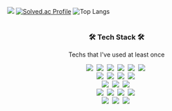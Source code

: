 <a href="https://opgc.me/#/users/kimyu0218" target="_blank"><img src="https://api.opgc.me/githubs/users/kimyu0218/tag/?theme=prism" /></a>
[![Solved.ac Profile](http://mazassumnida.wtf/api/v2/generate_badge?boj=kimyu0218)](https://solved.ac/kimyu0218/)
![Top Langs](https://github-readme-stats.vercel.app/api/top-langs/?username=kimyu0218&layout=compact&theme=dark)
<br/><br/>

<h3 align="center">🛠 Tech Stack 🛠</h3>

<p align="center"> Techs that I've used at least once </p>
<p align="center">
  <img src="https://img.shields.io/badge/Python-FFFFFF?style=for-the-badge&logo=python&logoColor=blue"/></a>&nbsp 
  <img src="https://img.shields.io/badge/C-00599C?style=for-the-badge&logo=c&logoColor=white"/></a>&nbsp
  <img src="https://img.shields.io/badge/C%23-239120?style=for-the-badge&logo=c-sharp&logoColor=white"/></a>&nbsp
  <img src="https://img.shields.io/badge/C%2B%2B-00599C?style=for-the-badge&logo=c%2B%2B&logoColor=white"/></a>&nbsp 
  <img src="https://img.shields.io/badge/Dart-0175C2?style=for-the-badge&logo=dart&logoColor=white"/></a>&nbsp 
  <img src="https://img.shields.io/badge/Flutter-02569B?style=for-the-badge&logo=flutter&logoColor=white"/></a>&nbsp
  <br/>
  <img src="https://img.shields.io/badge/HTML-E34F26?style=for-the-badge&logo=html5&logoColor=white"/></a>&nbsp 
  <img src="https://img.shields.io/badge/CSS-1572B6?style=for-the-badge&logo=css3&logoColor=white"/></a>&nbsp 
  <img src="https://img.shields.io/badge/Java-ED8B00?style=for-the-badge&logo=java&logoColor=white"/></a>&nbsp 
  <img src="https://img.shields.io/badge/JavaScript-323330?style=for-the-badge&logo=javascript&logoColor=F7DF1E"/></a>&nbsp 
  <br/>
  <img src="https://img.shields.io/badge/PyTorch-EE4C2C?style=for-the-badge&logo=PyTorch&logoColor=white"/></a>&nbsp 
  <img src="https://img.shields.io/badge/scikit_learn-F7931E?style=for-the-badge&logo=scikit-learn&logoColor=white"/></a>&nbsp 
  <img src="https://img.shields.io/badge/TensorFlow-FF6F00?style=for-the-badge&logo=TensorFlow&logoColor=white"/></a>&nbsp 
  <br/>
  <img src="https://img.shields.io/badge/Spring-6DB33F?style=for-the-badge&logo=spring&logoColor=white"/></a>&nbsp 
  <img src="https://img.shields.io/badge/Spring_Boot-F2F4F9?style=for-the-badge&logo=spring-boot"/></a>&nbsp 
  <img src="https://img.shields.io/badge/React-20232A?style=for-the-badge&logo=react&logoColor=61DAFB"/></a>&nbsp 
  <img src="https://img.shields.io/badge/Unity-100000?style=for-the-badge&logo=unity&logoColor=white"/></a>&nbsp 
  <br/>
  <img src="https://img.shields.io/badge/MongoDB-4EA94B?style=for-the-badge&logo=mongodb&logoColor=white"/></a>&nbsp 
  <img src="https://img.shields.io/badge/MySQL-005C84?style=for-the-badge&logo=mysql&logoColor=white"/></a>&nbsp 
  <img src="https://img.shields.io/badge/Postman-FF6C37?style=for-the-badge&logo=Postman&logoColor=white"/></a>&nbsp 
</p>

<!--
**kimyu0218/kimyu0218** is a ✨ _special_ ✨ repository because its `README.md` (this file) appears on your GitHub profile.

Here are some ideas to get you started:

- 🔭 I’m currently working on ...
- 🌱 I’m currently learning ...
- 👯 I’m looking to collaborate on ...
- 🤔 I’m looking for help with ...
- 💬 Ask me about ...
- 📫 How to reach me: ...
- 😄 Pronouns: ...
- ⚡ Fun fact: ...
-->

